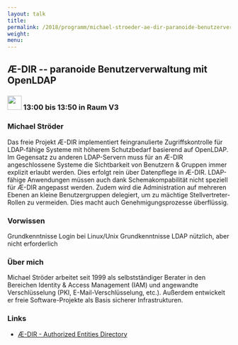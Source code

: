 ```yaml
---
layout: talk
title:
permalink: /2018/programm/michael-stroeder-ae-dir-paranoide-benutzerverwaltung-mit-openldap/
weight:
menu:
---
```

## Æ-DIR -- paranoide Benutzerverwaltung mit OpenLDAP

### <img height = "32" src="../../../images/talk.svg"> 13:00 bis 13:50 in Raum V3

### Michael Ströder

Das freie Projekt Æ-DIR implementiert feingranulierte Zugriffskontrolle für LDAP-fähige Systeme mit höherem Schutzbedarf basierend auf OpenLDAP.  Im Gegensatz zu anderen LDAP-Servern muss für an Æ-DIR angeschlossene Systeme die Sichtbarkeit von Benutzern & Gruppen immer explizit erlaubt werden. Dies erfolgt rein über Datenpflege in Æ-DIR.  LDAP-fähige Anwendungen müssen auch dank Schemakompabilität nicht speziell für Æ-DIR angepasst werden.  Zudem wird die Administration auf mehreren Ebenen an kleine Benutzergruppen delegiert, um zu mächtige Stellvertreter-Rollen zu vermeiden. Dies macht auch Genehmigungsprozesse überflüssig.

### Vorwissen

Grundkenntnisse Login bei Linux/Unix Grundkenntnisse LDAP nützlich, aber nicht erforderlich

### Über mich

Michael Ströder arbeitet seit 1999 als selbstständiger Berater in den Bereichen Identity & Access Management (IAM) und angewandte Verschlüsselung (PKI, E-Mail-Verschlüsselung, etc.). Außerdem entwickelt er freie Software-Projekte als Basis sicherer Infrastrukturen.

### Links

- <a href="https://www.ae-dir.com/" target="_blank">Æ-DIR - Authorized Entities Directory</a>
